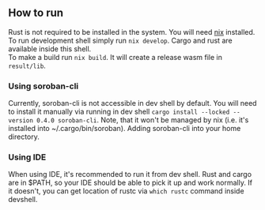 ## How to run
Rust is not required to be installed in the system. You will need [nix](https://nixos.org/download.html) installed.  
To run development shell simply run `nix develop`. Cargo and rust are available inside this shell.  
To make a build run `nix build`. It will create a release wasm file in `result/lib`.  
### Using soroban-cli
Currently, soroban-cli is not accessible in dev shell by default. You will need to install it manually via running in dev shell
`cargo install --locked --version 0.4.0 soroban-cli`. 
Note, that it won't be managed by nix (i.e. it's installed into ~/.cargo/bin/soroban). Adding soroban-cli into your home directory. 
### Using IDE
When using IDE, it's recommended to run it from dev shell. Rust and cargo are in $PATH, so your IDE should be able to pick it up
and work normally. If it doesn't, you can get location of rustc via `which rustc` command inside devshell.
